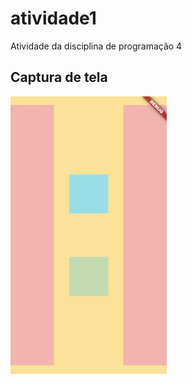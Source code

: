 # atividade1

Atividade da disciplina de programação 4

## Captura de tela

<img src="images/resultado.png" width=250>

